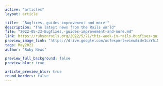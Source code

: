 ```yaml
---
active: "articles"
layout: article

title:  "Bugfixes, guides improvement and more!"
description: "The latest news from the Rails world"
file: "2022-05-23-Bugfixes,-guides-improvement-and-more.md"
link: https://rubyonrails.org/2022/5/21/this-week-in-rails-bugfixes-guides-improvement-and-more-6330d350 
preview_image_link: "https://drive.google.com/uc?export=view&id=1czY6i5EQ7Fm5WS6tz54WtM1ozLei5IaE"
tags: May2022
author: 'Ruby News'

preview_full_background: false
preview_blur: true

article_preview_blur: true
round_borders: false
---
```

